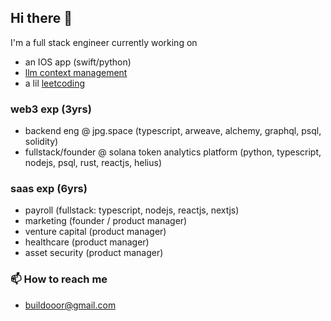 ## Hi there 👋

I'm a full stack engineer currently working on 
- an IOS app (swift/python)
- [llm context management](https://github.com/build000r/llm_context_vibe_rations)
- a lil [leetcoding](https://leetcode.com/u/buildooor/)

### web3 exp (3yrs)
- backend eng @ jpg.space (typescript, arweave, alchemy, graphql, psql, solidity)
- fullstack/founder @ solana token analytics platform (python, typescript, nodejs, psql, rust, reactjs, helius)

### saas exp (6yrs)
- payroll (fullstack: typescript, nodejs, reactjs, nextjs)
- marketing (founder / product manager)
- venture capital (product manager)
- healthcare (product manager)
- asset security (product manager)

### 📫 How to reach me
- buildooor@gmail.com

<!--
**build000r/build000r** is a ✨ _special_ ✨ repository because its `README.md` (this file) appears on your GitHub profile.

Here are some ideas to get you started:

- 🔭 I’m currently working on ...
- 🌱 I’m currently learning ...
- 👯 I’m looking to collaborate on ...
- 🤔 I’m looking for help with ...
- 💬 Ask me about ...
- 📫 How to reach me: ...
- 😄 Pronouns: ...
- ⚡ Fun fact: ...
-->
